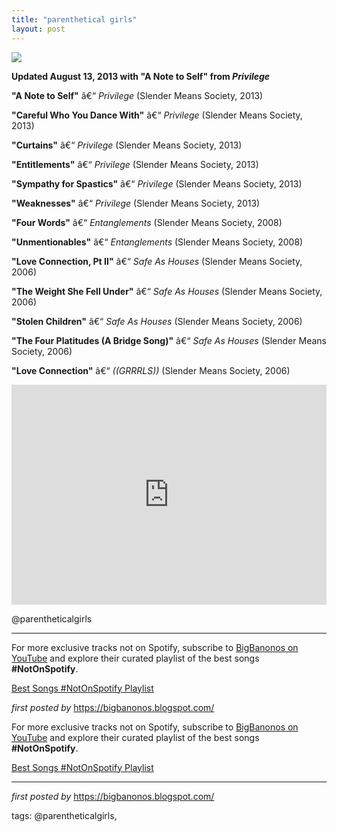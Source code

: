 ```yaml
---
title: "parenthetical girls"
layout: post
---
```

<!-- Parenthetical Girls -->
<img src="https://i.scdn.co/image/ab6761610000e5eb91490ac92c80478fd24ac897" /> <p><strong>Updated August 13, 2013 with "A Note to Self" from <em>Privilege</em></strong></p> <p><strong>"A Note to Self"</strong> â€“ <em>Privilege</em> (Slender Means Society, 2013)</p>
<p><strong>"Careful Who You Dance With"</strong> â€“ <em>Privilege</em> (Slender Means Society, 2013)</p>
<p><strong>"Curtains"</strong> â€“ <em>Privilege</em> (Slender Means Society, 2013)</p>
<p><strong>"Entitlements"</strong> â€“ <em>Privilege</em> (Slender Means Society, 2013)</p>
<p><strong>"Sympathy for Spastics"</strong> â€“ <em>Privilege</em> (Slender Means Society, 2013)</p>
<p><strong>"Weaknesses"</strong> â€“ <em>Privilege</em> (Slender Means Society, 2013)</p>
<p><strong>"Four Words"</strong> â€“ <em>Entanglements</em> (Slender Means Society, 2008)</p>
<p><strong>"Unmentionables"</strong> â€“ <em>Entanglements</em> (Slender Means Society, 2008)</p>
<p><strong>"Love Connection, Pt II"</strong> â€“ <em>Safe As Houses</em> (Slender Means Society, 2006)</p>
<p><strong>"The Weight She Fell Under"</strong> â€“ <em>Safe As Houses</em> (Slender Means Society, 2006)</p>
<p><strong>"Stolen Children"</strong> â€“ <em>Safe As Houses</em> (Slender Means Society, 2006)</p>
<p><strong>"The Four Platitudes (A Bridge Song)"</strong> â€“ <em>Safe As Houses</em> (Slender Means Society, 2006)</p>
<p><strong>"Love Connection"</strong> â€“ <em>((GRRRLS))</em> (Slender Means Society, 2006)</p> <iframe src="https://open.spotify.com/embed/playlist/6FeKe0F3JYy3PyuOpFfyJD?utm_source=generator" width="100%" height="352" frameBorder="0" allowfullscreen="" allow="autoplay; clipboard-write; encrypted-media; fullscreen; picture-in-picture" loading="lazy"></iframe> <p>@parentheticalgirls</p>
<hr /> <!-- Footer -->
<p>For more exclusive tracks not on Spotify, subscribe to <a href="https://www.youtube.com/@BigBanonos" target="_blank">BigBanonos on YouTube</a> and explore their curated playlist of the best songs <strong>#NotOnSpotify</strong>.</p> <p><a href="https://www.youtube.com/playlist?list=PLtuNtuTatqI0kFahUCbtbfenC_ET5O_tr" target="_blank">Best Songs #NotOnSpotify Playlist</a></p> <p><em>first posted by</em> <a href="https://bigbanonos.blogspot.com/" rel="noopener" target="_new">https://bigbanonos.blogspot.com/</a></p>

<!--Subscribe and Playlist Links-->
<div>
    <p>For more exclusive tracks not on Spotify, subscribe to <a href="https://www.youtube.com/@BigBanonos" target="_blank">BigBanonos on YouTube</a> and explore their curated playlist of the best songs <strong>#NotOnSpotify</strong>.</p>
    <p><a href="https://www.youtube.com/playlist?list=PLtuNtuTatqI0kFahUCbtbfenC_ET5O_tr" target="_blank">Best Songs #NotOnSpotify Playlist<br /></a></p></div>

<hr />

<p><em>first posted by</em> <a href="https://bigbanonos.blogspot.com/" rel="noopener" target="_new">https://bigbanonos.blogspot.com/</a></p>

<p>tags: @parentheticalgirls,</p>
